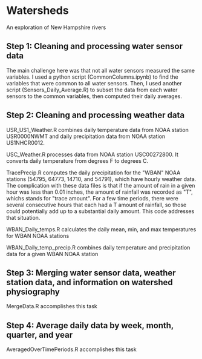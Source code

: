 # Watersheds
An exploration of New Hampshire rivers


## Step 1: Cleaning and processing water sensor data

The main challenge here was that not all water sensors measured the same variables. I used a python script (CommonColumns.ipynb) to find the variables that were common to all water sensors. Then, I used another script (Sensors_Daily_Average.R) to subset the data from each water sensors to the common variables, then computed their daily averages.


## Step 2: Cleaning and processing weather data

USR_US1_Weather.R combines daily temperature data from NOAA station USR0000NWMT and daily precipitation data from NOAA station US1NHCR0012.

USC_Weather.R processes data from NOAA station USC00272800. It converts daily temperature from degrees F to degrees C.

TracePrecip.R computes the daily precipitation for the "WBAN" NOAA stations (54795, 64773, 14710, and 54791), which have hourly weather data. The complication with these data files is that if the amount of rain in a given hour was less than 0.01 inches, the amount of rainfall was recorded as "T", whichs stands for "trace amount". For a few time periods, there were several consecutive hours that each had a T amount of rainfall, so those could potentially add up to a substantial daily amount. This code addresses that situation.

WBAN_Daily_temps.R calculates the daily mean, min, and max temperatures for WBAN NOAA stations

WBAN_Daily_temp_precip.R combines daily temperature and precipitation data for a given WBAN NOAA station

## Step 3: Merging water sensor data, weather station data, and information on watershed physiography

MergeData.R accomplishes this task

## Step 4: Average daily data by week, month, quarter, and year

AveragedOverTimePeriods.R accomplishes this task
